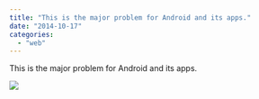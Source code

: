 ```yaml
---
title: "This is the major problem for Android and its apps."
date: "2014-10-17"
categories: 
  - "web"
---
```


This is the major problem for Android and its apps.  
  
[![](https://scontent-b.xx.fbcdn.net/hphotos-xaf1/v/t1.0-9/s130x130/1794745_855055444518234_7081209475492846660_n.jpg?oh=09a0a18e5c8332e07b128172adf671a6&oe=54ACA55A)](http://www.facebook.com/iCosmoGeek/photos/a.634427076581073.1073741826.132336730123446/855055444518234/?type=1&relevant_count=1)

